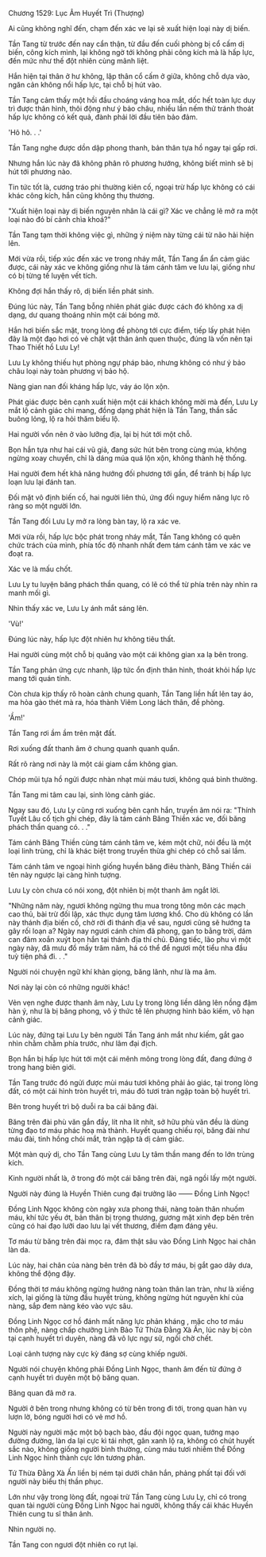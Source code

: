




Chương 1529: Lục Âm Huyết Trì (Thượng)


Ai cũng không nghĩ đến, chạm đến xác ve lại sẽ xuất hiện loại này dị biến.

Tần Tang từ trước đến nay cẩn thận, từ đầu đến cuối phòng bị cổ cấm dị biến, công kích mình, lại không ngờ tới không phải công kích mà là hấp lực, đến mức như thế đột nhiên cùng mãnh liệt.

Hắn hiện tại thân ở hư không, lập thân cổ cấm ở giữa, không chỗ dựa vào, ngăn cản không nổi hấp lực, tại chỗ bị hút vào.

Tần Tang cảm thấy một hồi đầu choáng váng hoa mắt, dốc hết toàn lực duy trì được thân hình, thôi động như ý bảo châu, nhiều lần nếm thử tránh thoát hấp lực không có kết quả, đành phải lời đầu tiên bảo đảm.

'Hô hô. . .'

Tần Tang nghe được dồn dập phong thanh, bản thân tựa hồ ngay tại gấp rơi.

Nhưng hắn lúc này đã không phân rõ phương hướng, không biết mình sẽ bị hút tới phương nào.

Tin tức tốt là, cương tráo phi thường kiên cố, ngoại trừ hấp lực không có cái khác công kích, hắn cũng không thụ thương.

"Xuất hiện loại này dị biến nguyên nhân là cái gì? Xác ve chẳng lẽ mở ra một loại nào đó bí cảnh chìa khoá?"

Tần Tang tạm thời không việc gì, những ý niệm này từng cái từ não hải hiện lên.

Mới vừa rồi, tiếp xúc đến xác ve trong nháy mắt, Tần Tang ẩn ẩn cảm giác được, cái này xác ve không giống như là tám cánh tâm ve lưu lại, giống như có bị từng tế luyện vết tích.

Không đợi hắn thấy rõ, dị biến liền phát sinh.

Đúng lúc này, Tần Tang bỗng nhiên phát giác được cách đó không xa dị dạng, dư quang thoáng nhìn một cái bóng mờ.

Hắn hơi biến sắc mặt, trong lòng đề phòng tới cực điểm, tiếp lấy phát hiện đây là một đạo hơi có vẻ chật vật thân ảnh quen thuộc, đúng là vốn nên tại Thao Thiết hồ Lưu Ly!

Lưu Ly không thiếu hụt phòng ngự pháp bảo, nhưng không có như ý bảo châu loại này toàn phương vị bảo hộ.

Nàng gian nan đối kháng hấp lực, váy áo lộn xộn.

Phát giác được bên cạnh xuất hiện một cái khách không mời mà đến, Lưu Ly mắt lộ cảnh giác chi mang, đồng dạng phát hiện là Tần Tang, thần sắc buông lỏng, lộ ra hỏi thăm biểu lộ.

Hai người vốn nên ở vào lưỡng địa, lại bị hút tới một chỗ.

Bọn hắn tựa như hai cái vũ giả, đang sức hút bên trong cùng múa, không ngừng xoay chuyển, chỉ là dáng múa quá lộn xộn, không thành hệ thống.

Hai người đem hết khả năng hướng đối phương tới gần, để tránh bị hấp lực loạn lưu lại đánh tan.

Đối mặt vô định biến cố, hai người liên thủ, ứng đối nguy hiểm năng lực rõ ràng so một người lớn.

Tần Tang đối Lưu Ly mở ra lòng bàn tay, lộ ra xác ve.

Mới vừa rồi, hấp lực bộc phát trong nháy mắt, Tần Tang không có quên chức trách của mình, phía tốc độ nhanh nhất đem tám cánh tâm ve xác ve đoạt ra.

Xác ve là mấu chốt.

Lưu Ly tu luyện băng phách thần quang, có lẽ có thể từ phía trên này nhìn ra manh mối gì.

Nhìn thấy xác ve, Lưu Ly ánh mắt sáng lên.

'Vù!'

Đúng lúc này, hấp lực đột nhiên hư không tiêu thất.

Hai người cùng một chỗ bị quăng vào một cái không gian xa lạ bên trong.

Tần Tang phản ứng cực nhanh, lập tức ổn định thân hình, thoát khỏi hấp lực mang tới quán tính.

Còn chưa kịp thấy rõ hoàn cảnh chung quanh, Tần Tang liền hất lên tay áo, ma hỏa gào thét mà ra, hóa thành Viêm Long lách thân, đề phòng.

'Ầm!'

Tần Tang rơi ầm ầm trên mặt đất.

Rơi xuống đất thanh âm ở chung quanh quanh quẩn.

Rất rõ ràng nơi này là một cái giam cầm không gian.

Chóp mũi tựa hồ ngửi được nhàn nhạt mùi máu tươi, không quá bình thường.

Tần Tang mi tâm cau lại, sinh lòng cảnh giác.

Ngay sau đó, Lưu Ly cũng rơi xuống bên cạnh hắn, truyền âm nói ra: "Thính Tuyết Lâu cổ tịch ghi chép, đây là tám cánh Băng Thiền xác ve, đối băng phách thần quang có. . ."

Tám cánh Băng Thiền cùng tám cánh tâm ve, kém một chữ, nói đều là một loại linh trùng, chỉ là khác biệt trong truyền thừa ghi chép có chỗ sai lầm.

Tám cánh tâm ve ngoại hình giống huyền băng điêu thành, Băng Thiền cái tên này ngược lại càng hình tượng.

Lưu Ly còn chưa có nói xong, đột nhiên bị một thanh âm ngắt lời.

"Những năm này, ngươi không ngừng thu mua trong tông môn các mạch cao thủ, bài trừ đối lập, xác thực dụng tâm lương khổ. Cho dù không có lần này thánh địa biến cố, chờ rời đi thánh địa về sau, ngươi cũng sẽ hướng ta gây rối loạn a? Ngày nay ngươi cánh chim đã phong, gan to bằng trời, dám can đảm xoắn xuýt bọn hắn tại thánh địa thí chủ. Đáng tiếc, lão phu vì một ngày này, đã mưu đồ mấy trăm năm, há có thể để ngươi một tiểu nha đầu tuỳ tiện phá đi. . ."

Người nói chuyện ngữ khí khàn giọng, băng lãnh, như là ma âm.

Nơi này lại còn có những người khác!

Vẻn vẹn nghe được thanh âm này, Lưu Ly trong lòng liền dâng lên nồng đậm hàn ý, như là bị băng phong, vô ý thức tế lên phượng hình bảo kiếm, vô hạn cảnh giác.

Lúc này, đứng tại Lưu Ly bên người Tần Tang ánh mắt như kiếm, gắt gao nhìn chằm chằm phía trước, như lâm đại địch.

Bọn hắn bị hấp lực hút tới một cái mênh mông trong lòng đất, đang đứng ở trong hang biên giới.

Tần Tang trước đó ngửi được mùi máu tươi không phải ảo giác, tại trong lòng đất, có một cái hình tròn huyết trì, máu đỏ tươi tràn ngập toàn bộ huyết trì.

Bên trong huyết trì bộ duỗi ra ba cái băng đài.

Băng trên đài phù văn gắn đầy, lít nha lít nhít, sở hữu phù văn đều là dùng từng đạo tơ máu phác hoạ mà thành. Huyết quang chiếu rọi, băng đài như máu đài, tinh hồng chói mắt, tràn ngập tà dị cảm giác.

Một màn quỷ dị, cho Tần Tang cùng Lưu Ly tâm thần mang đến to lớn trùng kích.

Kinh người nhất là, ở trong đó một cái băng trên đài, ngã ngồi lấy một người.

Người này đúng là Huyền Thiên cung đại trưởng lão —— Đồng Linh Ngọc!

Đồng Linh Ngọc không còn ngày xưa phong thái, nàng toàn thân nhuốm máu, khí tức yếu ớt, bản thân bị trọng thương, gương mặt xinh đẹp bên trên cũng có hai đạo lưỡi dao lưu lại vết thương, điềm đạm đáng yêu.

Tơ máu từ băng trên đài mọc ra, đâm thật sâu vào Đồng Linh Ngọc hai chân làn da.

Lúc này, hai chân của nàng bên trên đã bò đầy tơ máu, bị gắt gao dây dưa, không thể động đậy.

Đồng thời tơ máu không ngừng hướng nàng toàn thân lan tràn, như là xiềng xích, lại giống là từng đầu huyết trùng, không ngừng hút nguyên khí của nàng, sắp đem nàng kéo vào vực sâu.

Đồng Linh Ngọc cơ hồ đánh mất năng lực phản kháng , mặc cho tơ máu thôn phệ, nàng chấp chưởng Linh Bảo Tứ Thừa Đằng Xà Ấn, lúc này bị còn tại cạnh huyết trì duyên, nàng đã vô lực ngự sử, ngồi chờ chết.

Loại cảnh tượng này cực kỳ đáng sợ cùng khiếp người.

Người nói chuyện không phải Đồng Linh Ngọc, thanh âm đến từ đứng ở cạnh huyết trì duyên một bộ băng quan.

Băng quan đã mở ra.

Người ở bên trong nhưng không có từ bên trong đi tới, trong quan hàn vụ lượn lờ, bóng người hơi có vẻ mơ hồ.

Người này người mặc một bộ bạch bào, đầu đội ngọc quan, tướng mạo đường đường, làn da lại cực kì tái nhợt, gân xanh lộ ra, không có chút huyết sắc nào, không giống người bình thường, cùng máu tươi nhiễm thể Đồng Linh Ngọc hình thành cực lớn tương phản.

Tứ Thừa Đằng Xà Ấn liền bị ném tại dưới chân hắn, phảng phất tại đối với người này biểu thị thần phục.

Lớn như vậy trong lòng đất, ngoại trừ Tần Tang cùng Lưu Ly, chỉ có trong quan tài người cùng Đồng Linh Ngọc hai người, không thấy cái khác Huyền Thiên cung tu sĩ thân ảnh.

Nhìn người nọ.

Tần Tang con ngươi đột nhiên co rụt lại.




